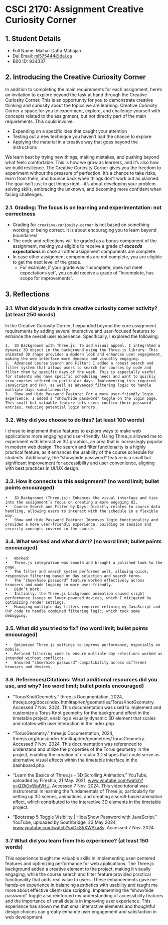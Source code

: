 # CSCI 2170: Assignment Creative Curiosity Corner

## 1. Student Details

* Full Name: Malhar Datta Mahajan
* Dal Email: ml575444@dal.ca
* B00 ID: 934337

## 2. Introducing the Creative Curiosity Corner

In addition to completing the main requirements for each assignment, here’s an invitation to explore beyond the task at hand through the Creative Curiosity Corner. This is an opportunity for you to demonstrate creative thinking and curiosity about the topics we are learning. Creative Curiosity Corner a space for you to experiment, explore, and challenge yourself with concepts related to the assignment, but not directly part of the main requirements. This could involve:

* Expanding on a specific idea that caught your attention
* Testing out a new technique you haven’t had the chance to explore
* Applying the material in a creative way that goes beyond the instructions

We learn best by trying new things, making mistakes, and pushing beyond what feels comfortable. This is how we grow as learners, and it’s also how we build resilience. The Creative Curiosity Corner gives you the freedom to experiment without the pressure of perfection. It’s a chance to take risks, learn from them, and bounce back when things don’t work out as planned. The goal isn’t just to get things right—it’s about developing your problem-solving skills, embracing the unknown, and becoming more confident when facing challenges.

### 2.1. Grading: The focus is on learning and experimentation: not correctness

* Grading for `creative-curiosity-corner` is not based on something working or being correct. It is about encouraging you to learn beyond boundaries!
* The code and reflections will be graded as a bonus component of the assignment, making you eligible to receive a grade of __*exceeds expectations*__ in case all other assignment components are complete.
* In case other assignment components are not complete, you are eligible to get the next level of the grade.
  * For example, if your grade was “Incomplete, does not meet expectations yet”, you could receive a grade of “Incomplete, has scope for improvements”.

## 3. Reflections

### 3.1. What did you do in this creative curiosity corner activity? (at least 250 words)

In the Creative Curiosity Corner, I expanded beyond the core assignment requirements by adding several interactive and user-focused features to enhance the overall user experience. Specifically, I explored the following:

	1.	3D Background with Three.js: To add visual appeal, I integrated a dynamic 3D object in the background using the Three.js library. This animated 3D shape provides a modern look and enhances user engagement, making the web interface more dynamic and visually engaging.
	2.	Advanced Course Search and Filter: I added a robust search and filter system that allows users to search for courses by code and filter them by specific days of the week. This is especially useful for students who have specific scheduling needs and want to quickly view courses offered on particular days. Implementing this required JavaScript and PHP, as well as advanced filtering logic to handle multiple days simultaneously.
	3.	Show and Hide Password Feature: For a more user-friendly login experience, I added a “show/hide password” toggle on the login page. This small but valuable feature lets users confirm their password entries, reducing potential login errors.

### 3.2. Why did you choose to do this? (at least 100 words)

I chose to implement these features to explore ways to make web applications more engaging and user-friendly. Using Three.js allowed me to experiment with interactive 3D graphics, an area that is increasingly popular in modern web design. The search and filter functionality is a highly practical feature, as it enhances the usability of the course schedule for students. Additionally, the “show/hide password” feature is a small but significant improvement for accessibility and user convenience, aligning with best practices in UI/UX design.


### 3.3. How it connects to this assignment? (no word limit; bullet points encouraged)

	•	3D Background (Three.js): Enhances the visual interface and ties into the assignment’s focus on creating a more engaging UI.
	•	Course Search and Filter by Days: Directly relates to course data handling, allowing users to interact with the schedule in a flexible way.
	•	Show and Hide Password Feature: Improves login functionality and provides a more user-friendly experience, building on session and security concepts covered in the course.

### 3.4. What worked and what didn’t? (no word limit; bullet points encouraged)

	•	Worked:
	•	Three.js integration was smooth and brought a polished look to the page.
	•	The filter and search system performed well, allowing quick, responsive filtering based on day selection and search terms.
	•	The “show/hide password” feature worked effectively across browsers and made logging in more user-friendly.
	•	Didn’t Work:
	•	Initially, the Three.js background animation caused slight performance issues on lower-powered devices, which I mitigated by optimizing render settings.
	•	Managing multiple day filters required refining my JavaScript and PHP code to handle combined filtering logic, which took some debugging.

### 3.5. What did you tried to fix? (no word limit; bullet points encouraged)

	•	Optimized Three.js settings to improve performance, especially on mobile.
	•	Refined filtering code to ensure multiple day selections worked as intended without conflicts.
	•	Ensured “show/hide password” compatibility across different browsers and devices.

### 3.6. References/Citations: What additional resources did you use, and why? (no word limit; bullet points encouraged)

- “TorusKnotGeometry.” three.js Documentation, 2024, threejs.org/docs/index.html#api/en/geometries/TorusKnotGeometry. Accessed 7 Nov. 2024.
This documentation was used to implement and customize a Torus Knot geometry for the background effect in the timetable project, enabling a visually dynamic 3D element that scales and rotates with user interaction in the index.php.

- “TorusGeometry.” three.js Documentation, 2024, threejs.org/docs/index.html#api/en/geometries/TorusGeometry. Accessed 7 Nov. 2024.
This documentation was referenced to understand and utilize the properties of the Torus geometry in the project, enabling the creation of circular 3D shapes that could serve as alternative visual effects within the timetable interface in the dashboard.php.

- “Learn the Basics of Three.js - 3D Scrolling Animation.” YouTube, uploaded by Fireship, 21 May. 2021, www.youtube.com/watch?v=Q7AOvWpIVHU. Accessed 7 Nov. 2024.
This video tutorial was instrumental in learning the fundamentals of Three.js, particularly for setting up 3D scenes, animations, and creating a scroll-based animation effect, which contributed to the interactive 3D elements in the timetable project.

- “Bootstrap 5 Toggle Visibility | Hide/Show Password with JavaScript.” YouTube, uploaded by Southbridge, 23 May 2024, www.youtube.com/watch?v=OkS5XWPka8s. Accessed 7 Nov. 2024.

### 3.7 What did you learn from this experience? (at least 150 words)

This experience taught me valuable skills in implementing user-centered features and optimizing performance for web applications. The Three.js background added a creative element to the project, making it visually engaging, while the course search and filter feature provided practical functionality that adds real value to users. These enhancements gave me hands-on experience in balancing aesthetics with usability and taught me more about effective client-side scripting. Implementing the “show/hide password” toggle also reinforced my understanding of accessibility features and the importance of small details in improving user experience. This experience has shown me that small interactive elements and thoughtful design choices can greatly enhance user engagement and satisfaction in web development.
